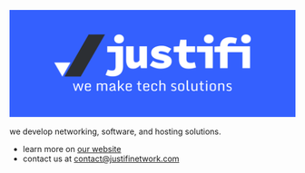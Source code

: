 ![Justifi Network](/images/justifi.png)

we develop networking, software, and hosting solutions.

- learn more on [our website](https://justifinetwork.com)
- contact us at contact@justifinetwork.com
